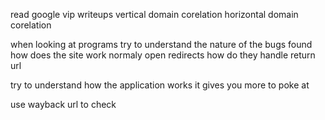 read google vip writeups
vertical domain corelation
horizontal domain corelation

when looking at programs try to understand the nature of the bugs found
how does the site work normaly
open redirects how do they handle return url

try to understand how the application works it gives you more to poke at

use wayback url to check